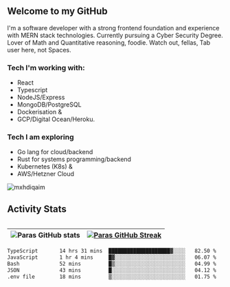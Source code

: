 ## Welcome to my GitHub

I'm a software developer with a strong frontend foundation and experience with MERN stack technologies. Currently pursuing a Cyber Security Degree. Lover of Math and Quantitative reasoning, foodie. Watch out, fellas, Tab user here, not Spaces.

### Tech I'm working with:

- React
- Typescript
- NodeJS/Express
- MongoDB/PostgreSQL
- Dockerisation &
- GCP/Digital Ocean/Heroku.

### Tech I am exploring

- Go lang for cloud/backend
- Rust for systems programming/backend
- Kubernetes (K8s) &
- AWS/Hetzner Cloud

![mxhdiqaim](https://komarev.com/ghpvc/?username=mxhdiqaim&label=Profile%20views&color=0e75b6&style=flat)

## Activity Stats
<!--- -- Activity Graph ------------------------------------------------------------------------------------------------------------------------------------ -->

<img alt="" src="https://github-readme-activity-graph.vercel.app/graph?username=mxhdiqaim&bg_color=161b22&color=ffffff&line=d5d5d5&point=a76c6c&area=true&hide_border=true&hide_title=true" />


<!--- -- GitHub Stats ------------------------------------------------------------------------------------------------------------------------------------ -->
| ![Paras GitHub stats](https://github-readme-stats.vercel.app/api?username=mxhdiqaim&show_icons=true&theme=dracula) | [![Paras GitHub Streak](https://streak-stats.demolab.com/?user=mxhdiqaim&show_icons=true&theme=dracula)](https://git.io/streak-stats) |
|--------------------------------------------------------------------------------------------------------------------|---------------------------------------------------------------------------------------------------------------------------------------|

 <!--START_SECTION:waka-->

```txt
TypeScript       14 hrs 31 mins  ████████████████████▓░░░░   82.50 %
JavaScript       1 hr 4 mins     █▓░░░░░░░░░░░░░░░░░░░░░░░   06.07 %
Bash             52 mins         █▒░░░░░░░░░░░░░░░░░░░░░░░   04.99 %
JSON             43 mins         █░░░░░░░░░░░░░░░░░░░░░░░░   04.12 %
.env file        18 mins         ▒░░░░░░░░░░░░░░░░░░░░░░░░   01.75 %
```

<!--END_SECTION:waka-->
